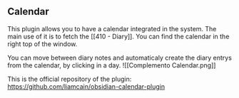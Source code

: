 ## Calendar
This plugin allows you to have a calendar integrated in the system. The main use of it is to fetch the [[410 - Diary]]. You can find the calendar in the right top of the window.

You can move between diary notes and automaticaly create the diary entrys from the calendar, by clicking in a day.
![[Complemento Calendar.png]]

This is the official repository of the plugin: https://github.com/liamcain/obsidian-calendar-plugin